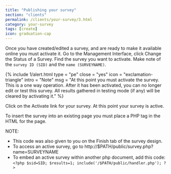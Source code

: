 ```yaml
---
title: "Publishing your survey"
section: "clients"
permalink: /clients/your-survey/3.html
category: your-survey
tags: [create]
icon: graduation-cap
---
```


Once you have created/edited a survey, and are ready to make it available online you must activate it. Go to the Management Interface, click Change the Status of a Survey. Find the survey you want to activate. Make note of the `survey ID (SID)` and the `name (SURVEYNAME)`.

{% include 1/alert.html type = "pe" close = "yes" icon = "exclamation-triangle" intro = "Note" msg = "At this point you must activate the survey. This is a one way operation. After it has been activated, you can no longer edit or test this survey. All results gathered in testing mode (if any) will be cleared by activating it." %}

Click on the Activate link for your survey. At this point your survey is active.

To insert the survey into an existing page you must place a PHP tag in the HTML for the page.

NOTE:
- This code was also given to you on the Finish tab of the survey design.
- To access an active survey, go to http://$PATH/public/survey.php?name=SURVEYNAME
- To embed an active survey within another php document, add this code: `<?php $sid=SID; $results=1; include('/$PATH/public/handler.php'); ?>`
